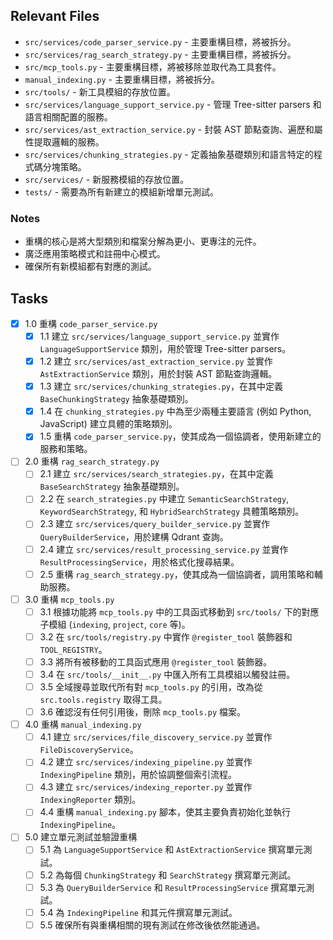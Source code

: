 ## Relevant Files

- `src/services/code_parser_service.py` - 主要重構目標，將被拆分。
- `src/services/rag_search_strategy.py` - 主要重構目標，將被拆分。
- `src/mcp_tools.py` - 主要重構目標，將被移除並取代為工具套件。
- `manual_indexing.py` - 主要重構目標，將被拆分。
- `src/tools/` - 新工具模組的存放位置。
- `src/services/language_support_service.py` - 管理 Tree-sitter parsers 和語言相關配置的服務。
- `src/services/ast_extraction_service.py` - 封裝 AST 節點查詢、遍歷和屬性提取邏輯的服務。
- `src/services/chunking_strategies.py` - 定義抽象基礎類別和語言特定的程式碼分塊策略。
- `src/services/` - 新服務模組的存放位置。
- `tests/` - 需要為所有新建立的模組新增單元測試。

### Notes

- 重構的核心是將大型類別和檔案分解為更小、更專注的元件。
- 廣泛應用策略模式和註冊中心模式。
- 確保所有新模組都有對應的測試。

## Tasks

- [x] 1.0 重構 `code_parser_service.py`
  - [x] 1.1 建立 `src/services/language_support_service.py` 並實作 `LanguageSupportService` 類別，用於管理 Tree-sitter parsers。
  - [x] 1.2 建立 `src/services/ast_extraction_service.py` 並實作 `AstExtractionService` 類別，用於封裝 AST 節點查詢邏輯。
  - [x] 1.3 建立 `src/services/chunking_strategies.py`，在其中定義 `BaseChunkingStrategy` 抽象基礎類別。
  - [x] 1.4 在 `chunking_strategies.py` 中為至少兩種主要語言 (例如 Python, JavaScript) 建立具體的策略類別。
  - [x] 1.5 重構 `code_parser_service.py`，使其成為一個協調者，使用新建立的服務和策略。

- [ ] 2.0 重構 `rag_search_strategy.py`
  - [ ] 2.1 建立 `src/services/search_strategies.py`，在其中定義 `BaseSearchStrategy` 抽象基礎類別。
  - [ ] 2.2 在 `search_strategies.py` 中建立 `SemanticSearchStrategy`, `KeywordSearchStrategy`, 和 `HybridSearchStrategy` 具體策略類別。
  - [ ] 2.3 建立 `src/services/query_builder_service.py` 並實作 `QueryBuilderService`，用於建構 Qdrant 查詢。
  - [ ] 2.4 建立 `src/services/result_processing_service.py` 並實作 `ResultProcessingService`，用於格式化搜尋結果。
  - [ ] 2.5 重構 `rag_search_strategy.py`，使其成為一個協調者，調用策略和輔助服務。

- [ ] 3.0 重構 `mcp_tools.py`
  - [ ] 3.1 根據功能將 `mcp_tools.py` 中的工具函式移動到 `src/tools/` 下的對應子模組 (`indexing`, `project`, `core` 等)。
  - [ ] 3.2 在 `src/tools/registry.py` 中實作 `@register_tool` 裝飾器和 `TOOL_REGISTRY`。
  - [ ] 3.3 將所有被移動的工具函式應用 `@register_tool` 裝飾器。
  - [ ] 3.4 在 `src/tools/__init__.py` 中匯入所有工具模組以觸發註冊。
  - [ ] 3.5 全域搜尋並取代所有對 `mcp_tools.py` 的引用，改為從 `src.tools.registry` 取得工具。
  - [ ] 3.6 確認沒有任何引用後，刪除 `mcp_tools.py` 檔案。

- [ ] 4.0 重構 `manual_indexing.py`
  - [ ] 4.1 建立 `src/services/file_discovery_service.py` 並實作 `FileDiscoveryService`。
  - [ ] 4.2 建立 `src/services/indexing_pipeline.py` 並實作 `IndexingPipeline` 類別，用於協調整個索引流程。
  - [ ] 4.3 建立 `src/services/indexing_reporter.py` 並實作 `IndexingReporter` 類別。
  - [ ] 4.4 重構 `manual_indexing.py` 腳本，使其主要負責初始化並執行 `IndexingPipeline`。

- [ ] 5.0 建立單元測試並驗證重構
  - [ ] 5.1 為 `LanguageSupportService` 和 `AstExtractionService` 撰寫單元測試。
  - [ ] 5.2 為每個 `ChunkingStrategy` 和 `SearchStrategy` 撰寫單元測試。
  - [ ] 5.3 為 `QueryBuilderService` 和 `ResultProcessingService` 撰寫單元測試。
  - [ ] 5.4 為 `IndexingPipeline` 和其元件撰寫單元測試。
  - [ ] 5.5 確保所有與重構相關的現有測試在修改後依然能通過。